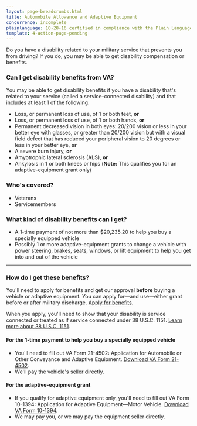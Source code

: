 ```yaml
---
layout: page-breadcrumbs.html
title: Automobile Allowance and Adaptive Equipment
concurrence: incomplete
plainlanguage: 10-28-16 certified in compliance with the Plain Language Act
template: 4-action-page-pending
---
```


Do you have a disability related to your military service that prevents you from driving? If you do, you may be able to get disability compensation or benefits. 

<div class="call-out" markdown="1">

### Can I get disability benefits from VA?

You may be able to get disability benefits if you have a disability that's related to your service (called a service-connected disability) and that includes at least 1 of the following:
  - Loss, or permanent loss of use, of 1 or both feet, **or**
  - Loss, or permanent loss of use, of 1 or both hands, **or**
  - Permanent decreased vision in both eyes: 20/200 vision or less in your better eye with glasses, or greater than 20/200 vision but with a visual field defect that has reduced your peripheral vision to 20 degrees or less in your better eye, **or**
  - A severe burn injury, **or**
  - Amyotrophic lateral sclerosis (ALS), **or**
  - Ankylosis in 1 or both knees or hips (**Note:** This qualifies you for an adaptive-equipment grant only)

### Who's covered?

- Veterans
- Servicemembers
</div>

### What kind of disability benefits can I get?

- A 1-time payment of not more than $20,235.20 to help you buy a specially equipped vehicle
- Possibly 1 or more adaptive-equipment grants to change a vehicle with power steering, brakes, seats, windows, or lift equipment to help you get into and out of the vehicle

-----

### How do I get these benefits?

You'll need to apply for benefits and get our approval **before** buying a vehicle or adaptive equipment. You can apply for—and use—either grant before or after military discharge. [Apply for benefits](/disability-benefits/apply-for-benefits/).

When you apply, you'll need to show that your disability is service connected or treated as if service connected under 38 U.S.C. 1151. [Learn more about 38 U.S.C. 1151](/disability-benefits/conditions/special-claims/title-38-USC-1151/).

#### For the 1-time payment to help you buy a specially equipped vehicle 
- You'll need to fill out VA Form 21-4502: Application for Automobile or Other Conveyance and Adaptive Equipment.
[Download VA Form 21-4502](http://www.vba.va.gov/pubs/forms/VBA-21-4502-ARE.pdf). 
- We'll pay the vehicle's seller directly. 

#### For the adaptive-equipment grant
- If you qualify for adaptive equipment only, you'll need to fill out VA Form 10-1394: Application for Adaptive Equipment—Motor Vehicle. [Download VA Form 10-1394](http://www.va.gov/vaforms/medical/pdf/10-1394-fill.pdf).
- We may pay you, or we may pay the equipment seller directly.  

